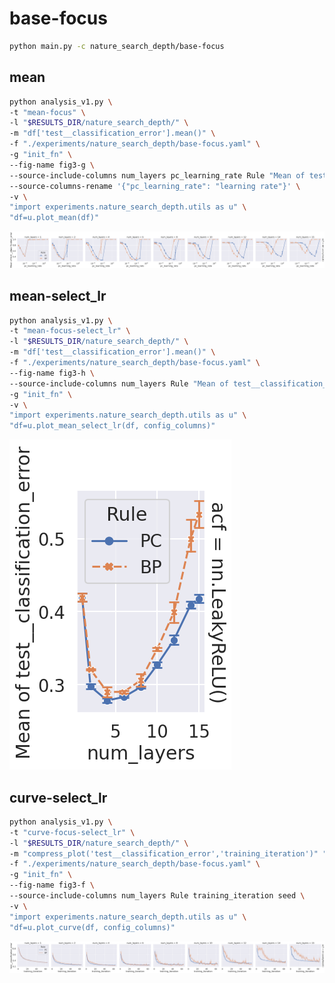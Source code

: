 # base-focus

```bash
python main.py -c nature_search_depth/base-focus
```

## mean

```bash
python analysis_v1.py \
-t "mean-focus" \
-l "$RESULTS_DIR/nature_search_depth/" \
-m "df['test__classification_error'].mean()" \
-f "./experiments/nature_search_depth/base-focus.yaml" \
-g "init_fn" \
--fig-name fig3-g \
--source-include-columns num_layers pc_learning_rate Rule "Mean of test__classification_error" seed \
--source-columns-rename '{"pc_learning_rate": "learning rate"}' \
-v \
"import experiments.nature_search_depth.utils as u" \
"df=u.plot_mean(df)"
```

![](./mean-focus-torch_nn_init_xavier_normal.png)

## mean-select_lr

```bash
python analysis_v1.py \
-t "mean-focus-select_lr" \
-l "$RESULTS_DIR/nature_search_depth/" \
-m "df['test__classification_error'].mean()" \
-f "./experiments/nature_search_depth/base-focus.yaml" \
--fig-name fig3-h \
--source-include-columns num_layers Rule "Mean of test__classification_error" seed \
-g "init_fn" \
-v \
"import experiments.nature_search_depth.utils as u" \
"df=u.plot_mean_select_lr(df, config_columns)"
```

![](./mean-focus-select_lr-torch_nn_init_xavier_normal.png)

## curve-select_lr

```bash
python analysis_v1.py \
-t "curve-focus-select_lr" \
-l "$RESULTS_DIR/nature_search_depth/" \
-m "compress_plot('test__classification_error','training_iteration')" "df['test__classification_error'].mean()" \
-f "./experiments/nature_search_depth/base-focus.yaml" \
-g "init_fn" \
--fig-name fig3-f \
--source-include-columns num_layers Rule training_iteration seed \
-v \
"import experiments.nature_search_depth.utils as u" \
"df=u.plot_curve(df, config_columns)"
```

![](./curve-focus-select_lr-torch_nn_init_xavier_normal.png)
